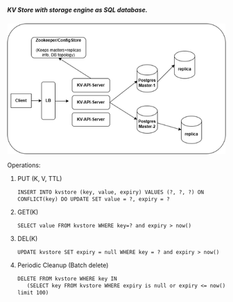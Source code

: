 ##### KV Store with storage engine as SQL database.
![K-V Store](design.png)


Operations:
1) PUT (K, V, TTL)
   ```
   INSERT INTO kvstore (key, value, expiry) VALUES (?, ?, ?) ON CONFLICT(key) DO UPDATE SET value = ?, expiry = ?
   ```
2) GET(K)
   ```
   SELECT value FROM kvstore WHERE key=? and expiry > now()
   ```
3) DEL(K)
    ```
    UPDATE kvstore SET expiry = null WHERE key = ? and expiry > now()
    ```
4) Periodic Cleanup (Batch delete)
    ```
   DELETE FROM kvstore WHERE key IN
       (SELECT key FROM kvstore WHERE expiry is null or expiry <= now() limit 100)
   ```
